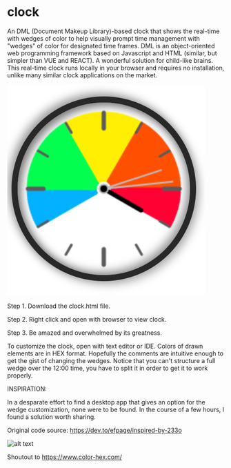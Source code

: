 # clock
An DML (Document Makeup Library)-based clock that shows the real-time with wedges of color to help visually prompt time management with "wedges" of color for designated time frames. DML is an object-oriented web programming framework based on Javascript and HTML (similar, but simpler than VUE and REACT). A wonderful solution for child-like brains. This real-time clock runs locally in your browser and requires no installation, unlike many similar clock applications on the market. 

![alt text](https://github.com/aleshreffler/clock/blob/main/time%20wedge%20clock.png?raw=true)

Step 1. Download the clock.html file.

Step 2. Right click and open with browser to view clock. 

Step 3. Be amazed and overwhelmed by its greatness. 


To customize the clock, open with text editor or IDE. Colors of drawn elements are in HEX format. Hopefully the comments are intuitive enough to get the gist of changing the wedges. Notice that you can't structure a full wedge over the 12:00 time, you have to split it in order to get it to work properly. 


INSPIRATION:

In a desparate effort to find a desktop app that gives an option for the wedge customization, none were to be found. In the course of a few hours, I found a solution worth sharing. 

Original code source: https://dev.to/efpage/inspired-by-233o 

![alt text](https://github.com/aleshreffler/clock/source%20clock/blob/main/basic%20original%20clock.png?raw=true)

Shoutout to https://www.color-hex.com/ 
